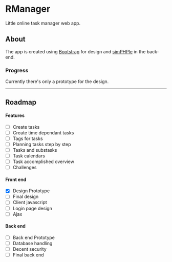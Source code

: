 # RManager
Little online task manager web app.

## About 
The app is created using [Bootstrap](http://getbootstrap.com/) for design
and [simPHPle](https://github.com/silversthem/simPHPle) in the back-end.

### Progress 
Currently there's only a prototype for the design.

---
## Roadmap
#### Features
  - [ ] Create tasks
  - [ ] Create time dependant tasks
  - [ ] Tags for tasks
  - [ ] Planning tasks step by step
  - [ ] Tasks and substasks
  - [ ] Task calendars
  - [ ] Task accomplished overview
  - [ ] Challenges

#### Front end
  - [x] Design Prototype
  - [ ] Final design
  - [ ] Client javascript
  - [ ] Login page design
  - [ ] Ajax

#### Back end
  - [ ] Back end Prototype
  - [ ] Database handling
  - [ ] Decent security
  - [ ] Final back end
